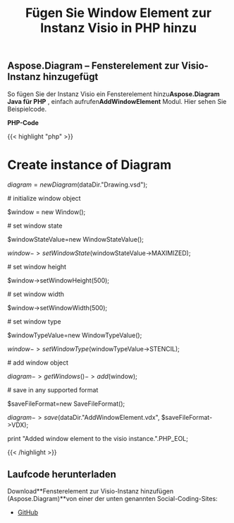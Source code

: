 ﻿---
title: Fügen Sie Window Element zur Instanz Visio in PHP hinzu
type: docs
weight: 20
url: /de/java/add-window-element-to-the-visio-instance-in-php/
---
## **Aspose.Diagram – Fensterelement zur Visio-Instanz hinzugefügt**
 So fügen Sie der Instanz Visio ein Fensterelement hinzu**Aspose.Diagram Java für PHP** , einfach aufrufen**AddWindowElement** Modul. Hier sehen Sie Beispielcode.

**PHP-Code**

{{< highlight "php" >}}

 # Create instance of Diagram

$diagram = new Diagram($dataDir."Drawing.vsd");

\# initialize window object

$window = new Window();

\# set window state

$windowStateValue=new WindowStateValue();

$window->setWindowState($windowStateValue->MAXIMIZED);

\# set window height

$window->setWindowHeight(500);

\# set window width

$window->setWindowWidth(500);

\# set window type

$windowTypeValue=new WindowTypeValue();

$window->setWindowType($windowTypeValue->STENCIL);

\# add window object

$diagram->getWindows()->add($window);

\# save in any supported format

$saveFileFormat=new SaveFileFormat();

$diagram->save($dataDir."AddWindowElement.vdx", $saveFileFormat->VDX);

print "Added window element to the visio instance.".PHP_EOL;

{{< /highlight >}}
## **Laufcode herunterladen**
 Download**Fensterelement zur Visio-Instanz hinzufügen (Aspose.Diagram)**von einer der unten genannten Social-Coding-Sites:

- [GitHub](https://github.com/asposediagram/Aspose.Diagram-for-Java/blob/master/Plugins/Aspose_Diagram_Java_for_PHP/src/aspose/diagram/WorkingwithWindowElements/AddWindowElement.php)
